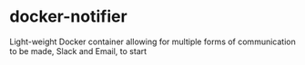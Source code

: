 # docker-notifier
Light-weight Docker container allowing for multiple forms of communication to be made, Slack and Email, to start
